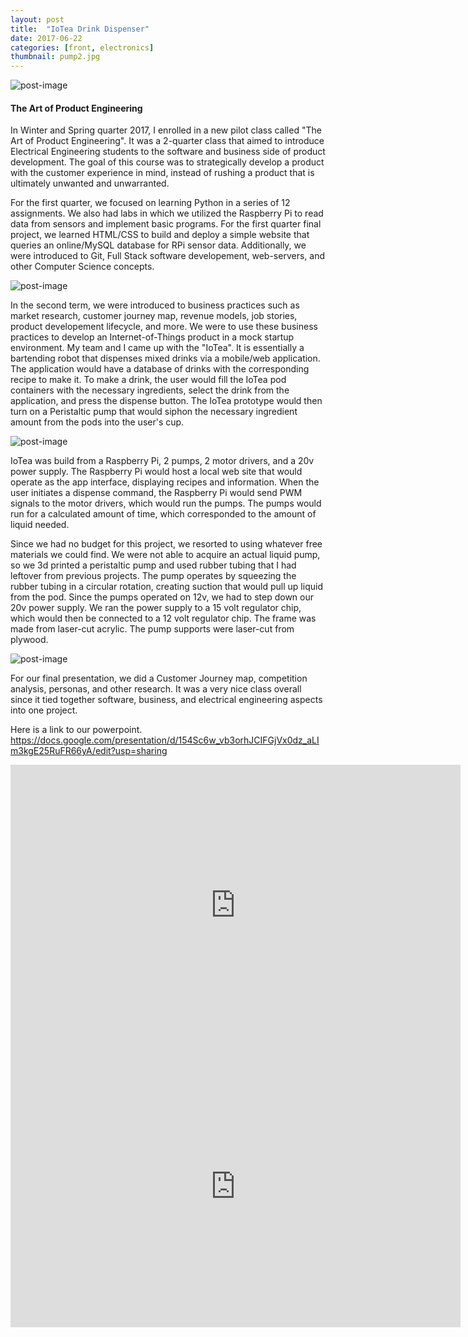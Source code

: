 ```yaml
---
layout: post
title:  "IoTea Drink Dispenser"
date: 2017-06-22
categories: [front, electronics]
thumbnail: pump2.jpg
---
```


![post-image]({{site.url}}/assets/pump2.jpg)

<h4>The Art of Product Engineering</h4>

In Winter and Spring quarter 2017, I enrolled in a new pilot class called "The Art of Product Engineering". It was a 2-quarter class that aimed to introduce Electrical Engineering students to the software and business side of product development. The goal of this course was to strategically develop a product with the customer experience in mind, instead of rushing a product that is ultimately unwanted and unwarranted.   

For the first quarter, we focused on learning Python in a series of 12 assignments. We also had labs in which we utilized the Raspberry Pi to read data from sensors and implement basic programs. For the first quarter final project, we learned HTML/CSS to build and deploy a simple website that queries an online/MySQL database for RPi sensor data. Additionally, we were introduced to Git, Full Stack software developement, web-servers, and other Computer Science concepts.  

![post-image]({{site.url}}/assets/pump1.jpg)

In the second term, we were introduced to business practices such as market research, customer journey map, revenue models, job stories, product developement lifecycle, and more. We were to use these business practices to develop an Internet-of-Things product in a mock startup environment. My team and I came up with the "IoTea". It is essentially a bartending robot that dispenses mixed drinks via a mobile/web application. The application would have a database of drinks with the corresponding recipe to make it. To make a drink, the user would fill the IoTea pod containers with the necessary ingredients, select the drink from the application, and press the dispense button. The IoTea prototype would then turn on a Peristaltic pump that would siphon the necessary ingredient amount from the pods into the user's cup.    

![post-image]({{site.url}}/assets/pump4.jpg)

IoTea was build from a Raspberry Pi, 2 pumps, 2 motor drivers, and a 20v power supply. The Raspberry Pi would host a local web site that would operate as the app interface, displaying recipes and information. When the user initiates a dispense command, the Raspberry Pi would send PWM signals to the motor drivers, which would run the pumps. The pumps would run for a calculated amount of time, which corresponded to the amount of liquid needed.

Since we had no budget for this project, we resorted to using whatever free materials we could find. We were not able to acquire an actual liquid pump, so we 3d printed a peristaltic pump and used rubber tubing that I had leftover from previous projects. The pump
operates by squeezing the rubber tubing in a circular rotation, creating suction that would pull up liquid from the pod. Since the pumps operated on 12v, we had to step down our 20v power supply. We ran the power supply to a 15 volt regulator chip, which would then be connected to a 12 volt regulator chip. The frame was made from laser-cut acrylic. The pump supports were laser-cut from plywood.

![post-image]({{site.rul}}/assets/pump3.jpg)

For our final presentation, we did a Customer Journey map, competition analysis, personas, and other research. It was a very nice class overall since it tied together software, business, and electrical engineering aspects into one project. 

Here is a link to our powerpoint.
https://docs.google.com/presentation/d/154Sc6w_vb3orhJCIFGjVx0dz_aLIm3kgE25RuFR66yA/edit?usp=sharing

<iframe width="720" height="450" src="https://www.youtube.com/embed/d8uoOLrl5Hc?start=16" frameborder="0" allowfullscreen></iframe>

<iframe width="720" height="450" src="https://www.youtube.com/embed/_mpTIehHUXA" frameborder="0" allowfullscreen></iframe>
